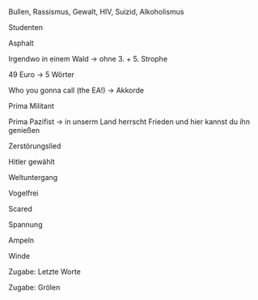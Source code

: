 Bullen, Rassismus, Gewalt, HIV, Suizid, Alkoholismus

Studenten

Asphalt

Irgendwo in einem Wald -> ohne 3. + 5. Strophe

49 Euro -> 5 Wörter

Who you gonna call (the EA!) -> Akkorde

Prima Militant

Prima Pazifist -> in unserm Land herrscht Frieden und hier kannst du ihn genießen

Zerstörungslied

Hitler gewählt

Weltuntergang

Vogelfrei

Scared

Spannung

Ampeln

Winde

Zugabe: Letzte Worte

Zugabe: Grölen

